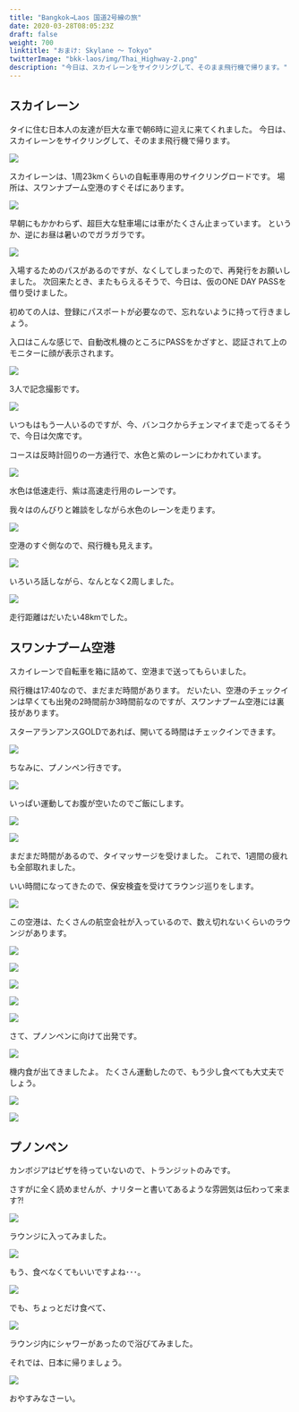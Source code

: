```yaml
---
title: "Bangkok→Laos 国道2号線の旅"
date: 2020-03-28T08:05:23Z
draft: false
weight: 700
linktitle: "おまけ: Skylane ～ Tokyo"
twitterImage: "bkk-laos/img/Thai_Highway-2.png"
description: "今日は、スカイレーンをサイクリングして、そのまま飛行機で帰ります。"
---
```

## スカイレーン

タイに住む日本人の友達が巨大な車で朝6時に迎えに来てくれました。
今日は、スカイレーンをサイクリングして、そのまま飛行機で帰ります。

![](../img/img_8229.jpg)

スカイレーンは、1周23kmくらいの自転車専用のサイクリングロードです。
場所は、スワンナプーム空港のすぐそばにあります。

![](../img/img_8232.jpg)

早朝にもかかわらず、超巨大な駐車場には車がたくさん止まっています。
というか、逆にお昼は暑いのでガラガラです。

![](../img/img_8235.jpg)

入場するためのパスがあるのですが、なくしてしまったので、再発行をお願いしました。
次回来たとき、またもらえるそうで、今日は、仮のONE DAY PASSを借り受けました。

初めての人は、登録にパスポートが必要なので、忘れないように持って行きましょう。

入口はこんな感じで、自動改札機のところにPASSをかざすと、認証されて上のモニターに顔が表示されます。

![](../img/img_8238.jpg)

3人で記念撮影です。

![](../img/img_8251.jpg)

いつもはもう一人いるのですが、今、バンコクからチェンマイまで走ってるそうで、今日は欠席です。

コースは反時計回りの一方通行で、水色と紫のレーンにわかれています。

![](../img/img_8239.jpg)

水色は低速走行、紫は高速走行用のレーンです。

我々はのんびりと雑談をしながら水色のレーンを走ります。

![](../img/img_8253.jpg)

空港のすぐ側なので、飛行機も見えます。

![](../img/img_8264.jpg)


いろいろ話しながら、なんとなく2周しました。

![](../img/img_8272.jpg)

走行距離はだいたい48kmでした。

## スワンナプーム空港

スカイレーンで自転車を箱に詰めて、空港まで送ってもらいました。

飛行機は17:40なので、まだまだ時間があります。
だいたい、空港のチェックインは早くても出発の2時間前か3時間前なのですが、スワンナプーム空港には裏技があります。

スターアランアンスGOLDであれば、開いてる時間はチェックインできます。

![](../img/img_8286.jpg)

ちなみに、プノンペン行きです。

![](../img/img_8289.jpg)

いっぱい運動してお腹が空いたのでご飯にします。

![](../img/img_8277.jpg)

![](../img/img_8280.jpg)

まだまだ時間があるので、タイマッサージを受けました。
これで、1週間の疲れも全部取れました。

いい時間になってきたので、保安検査を受けてラウンジ巡りをします。

![](../img/img_8294.jpg)

この空港は、たくさんの航空会社が入っているので、数え切れないくらいのラウンジがあります。

![](../img/img_8295.jpg)

![](../img/img_8296.jpg)

![](../img/img_8297.jpg)

![](../img/img_8298.jpg)

![](../img/img_8299.jpg)

さて、プノンペンに向けて出発です。

![](../img/img_8301.jpg)

機内食が出てきましたよ。
たくさん運動したので、もう少し食べても大丈夫でしょう。

![](../img/img_8305.jpg)

![](../img/img_8306.jpg)

## プノンペン

カンボジアはビザを待っていないので、トランジットのみです。

さすがに全く読めませんが、ナリターと書いてあるような雰囲気は伝わって来ます?!

![](../img/img_8308.jpg)

ラウンジに入ってみました。

![](../img/img_8311.jpg)

もう、食べなくてもいいですよね･･･。

![](../img/img_8312.jpg)

でも、ちょっとだけ食べて、

![](../img/img_8313.jpg)

ラウンジ内にシャワーがあったので浴びてみました。

それでは、日本に帰りましょう。

![](../img/img_8317.jpg)

おやすみなさーい。
